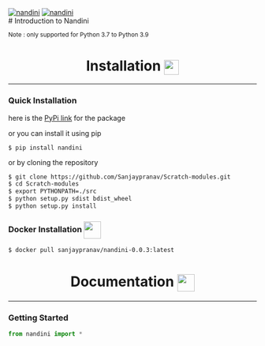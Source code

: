 
<div>
<a href = 'https://pypi.org/project/nandini/'><img src="https://img.shields.io/badge/nandini-PyPi-blue?style=flat&logo=python" alt="nandini" /></a>
<a href = 'https://hub.docker.com/repository/docker/sanjaypranav/nandini-0.0.3'><img src="https://img.shields.io/badge/nandini-container-red?style=flat&logo=docker" alt="nandini" /></a>
</div>
# Introduction to Nandini
<p style= 'font-size:12px'> Note : only supported for Python 3.7 to Python 3.9 </p>


# <div align="center">Installation <img width = 30px height = 30px src ='https://imgs.search.brave.com/boLkeEITNBddmKoVc4Q41tEheu7XTCx4mB79Rj0x3Pc/rs:fit:300:300:1/g:ce/aHR0cHM6Ly93d3cu/Y2VydHNhbi5jb20u/YnIvd3AtY29udGVu/dC91cGxvYWRzLzIw/MjAvMDQvaW5zdGFs/bGF0aW9uLWljb24t/cG5nLTctMzAweDMw/MC5wbmc' style="vertical-align:middle" ></div>
---------

### Quick Installation

here is the [PyPi link](https://pypi.org/project/nandini/0.0.3/) for the package

or you can install it using pip

    $ pip install nandini

or by cloning the repository

```bash
$ git clone https://github.com/Sanjaypranav/Scratch-modules.git
$ cd Scratch-modules
$ export PYTHONPATH=./src
$ python setup.py sdist bdist_wheel
$ python setup.py install
```
### Docker Installation <img width = 35px height = 35px src ='https://imgs.search.brave.com/8zyG1tMW7_Nnark19_kPdUHXVXERQWozcd00Vr57tgY/rs:fit:900:900:1/g:ce/aHR0cHM6Ly95dDMu/Z2dwaHQuY29tLy00/RGlURzB2dEVXMC9B/QUFBQUFBQUFBSS9B/QUFBQUFBQUFBQS83/M2tnX0NOSzU0Zy9z/OTAwLWMtay1uby1t/by1yai1jMHhmZmZm/ZmYvcGhvdG8uanBn' style="vertical-align:middle" >

```bash
$ docker pull sanjaypranav/nandini-0.0.3:latest
```

# <div align="center">Documentation <img width = 35px height = 35px src ='https://imgs.search.brave.com/1wNAywm_gk_2MYx946TR_cgqHDlKf07jV6E3sYYJnO4/rs:fit:1024:1024:1/g:ce/aHR0cHM6Ly93d3cu/aWNvbmJ1bm55LmNv/bS9pY29ucy9tZWRp/YS9jYXRhbG9nL3By/b2R1Y3QvNC8wLzQw/MzkuMTItZG9jdW1l/bnRzLWFuZC1wZW4t/aWNvbi1pY29uYnVu/bnkuanBn' style="vertical-align:middle" ></div>
---------

### Getting Started 

```python
from nandini import *
```


<!-- for writing packages refer [link](https://towardsdatascience.com/how-to-publish-a-python-package-to-pypi-7be9dd5d6dcd)

for writing readme refer [link](https://docs.github.com/en/github/writing-on-github/basic-writing-and-formatting-syntax)
for writing docker 
1) dockerfile
2) build the dockerfile with image name 
3) check the container list, commit and push the container to the docker hub -->
